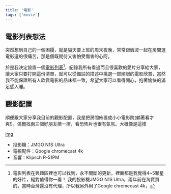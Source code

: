 ```yaml
---
title: '電影'
tags: ['movie']
---
```


## 電影列表想法 
突然想到自己的一個困擾，就是隔天要上班的周末夜晚，常常跟蝦波一起在房間選電影選的很痛苦，那是個既期待又害怕受傷害的心阿。

於是我決定設置一個[電影列表](https://shuojen.site/docs/movie_list)[^1]，紀錄我所有看過而且很喜歡的愛片分享給大家，讓大家只要打開這份清單，就可以從備註的描述中挑選一部順眼的電影欣賞，當然我不能保證所有人欣賞電影的品味都一致，希望大家可以看得開心，抱著愉快的滿足感入睡。

## 觀影配置
順便跟大家分享我目前的觀影配置，我是把房間佈置成小小電影院(躺著看才爽!)，偶爾找兩三個好朋友擠一擠，看恐怖片也很有氣氛。大概像是這樣

[img](./img_20250919/005.webp)

* 投影機：JMGO N1S Ultra
* 電視配件：Google chromecast 4k
* 音響：Klipsch R-51PM

[^1]: 電影列表在興趣區裡也可以找到，永不間斷的更新，裡面都是我覺得4~5顆星的好片，絕對值得你一看！
我的投影機JMGO N1S Ultra，兩年前在淘寶買的，當時台灣還沒有代理，所以我另外用了Google chromecast 4k，